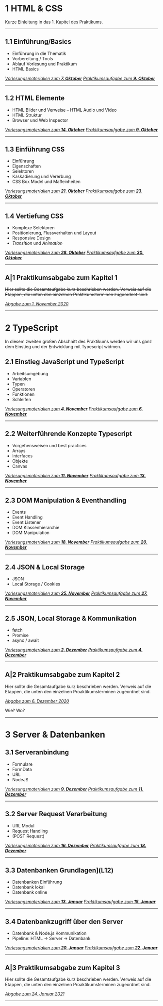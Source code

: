 # **1** HTML & CSS

Kurze Einleitung in das 1. Kapitel des Praktikums.

---

## **1.1** Einführung/Basics

- Einführung in die Thematik
- Vorbereitung / Tools
- Ablauf Vorlesung und Praktikum
- HTML Basics

*[Vorlesungsmaterialien zum **7. Oktober**](L1.1)*
*[Praktikumsaufgabe zum **9. Oktober**](P1.1)*

---

## **1.2** HTML Elemente

- HTML Bilder und Verweise
– HTML Audio und Video
- HTML Struktur
- Browser und Web Inspector

*[Vorlesungsmaterialien zum **14. Oktober**](L1.2)*
*[Praktikumsaufgabe zum **9. Oktober**](P1.2)*

---

## **1.3** Einführung CSS

- Einführung
- Eigenschaften
- Selektoren
- Kaskadierung und Vererbung
- CSS Box Model und Maßeinheiten

*[Vorlesungsmaterialien zum **21. Oktober**](L1.3)*
*[Praktikumsaufgabe zum **23. Oktober**](P1.3)*

---

## **1.4** Vertiefung CSS

- Komplexe Selektoren
- Positionierung, Flussverhalten und Layout
- Responsive Design
- *Transition* und *Animation*

*[Vorlesungsmaterialien zum **28. Oktober**](L1.4)*
*[Praktikumsaufgabe zum **30. Oktober**](P1.4)*

---

## **A|1** Praktikumsabgabe zum Kapitel 1

~~Hier sollte die Gesamtaufgabe kurz beschrieben werden.
Verweis auf die Etappen, die unten den einzelnen Praktikumsterminen zugeordnet sind.~~

*[Abgabe zum 1. November 2020](https://github.com/hs-furtwangen/GIS-WiSe-2020-2021/issues/1)*

---

# **2** TypeScript

In diesem zweiten großen Abschnitt des Praktikums werden wir uns ganz dem Einstieg und der Entwicklung mit Typescript widmen.

## **2.1** Einstieg JavaScript und TypeScript

- Arbeitsumgebung
- Variablen
- Typen
- Operatoren
- Funktionen
- Schleifen

*[Vorlesungsmaterialien zum **4. November**](L2.1)*
*[Praktikumsaufgabe zum **6. November**](P2.1)*

---

## **2.2** Weiterführende Konzepte Typescript

- Vorgehensweisen und best practices
- Arrays
- Interfaces
- Objekte
- Canvas

*[Vorlesungsmaterialien zum **11. November**](L2.2)*
*[Praktikumsaufgabe zum **13. November**](P2.2)*

---

## **2.3** DOM Manipulation & Eventhandling

- Events
- Event Handling
- Event Listener
- DOM Klassenhierarchie  
- DOM Manipulation

*[Vorlesungsmaterialien zum **18. November**](L2.3)*
*[Praktikumsaufgabe zum **20. November**](P2.3)*

---

## **2.4** JSON & Local Storage

- JSON
- Local Storage / Cookies

*[Vorlesungsmaterialien zum **25. November**](L2.4)*
*[Praktikumsaufgabe zum **27. November**](P2.4)*

---

## **2.5** JSON, Local Storage & Kommunikation

- fetch
- Promise
- async / await

*[Vorlesungsmaterialien zum **2. Dezember**](L2.5)*
*[Praktikumsaufgabe zum **4. Dezember**](P2.5)* 

---

## **A|2** Praktikumsabgabe zum Kapitel 2

Hier sollte die Gesamtaufgabe kurz beschrieben werden.
Verweis auf die Etappen, die unten den einzelnen Proaktikumsterminen zugeordnet sind.

*[Abgabe zum 6. Dezember 2020](xxxx://github.com/hs-furtwangen/GIS-WiSe-2020-2021/issues/2)*

Wie? Wo?

---

# **3** Server & Datenbanken

## **3.1** Serveranbindung

- Formulare
- FormData
- URL
- NodeJS

*[Vorlesungsmaterialien zum **9. Dezember**](L3.1)*
*[Praktikumsaufgabe zum **11. Dezember**](P3.1)* 

---

## **3.2** Server Request Verarbeitung

- URL Modul
- Request Handling
- (POST Request)  

*[Vorlesungsmaterialien zum **16. Dezember**](L3.2)*
*[Praktikumsaufgabe zum **18. Dezember**](P3.2)* 

---

## **3.3** Datenbanken Grundlagen](L12)

- Datenbanken Einführung
- Datenbank lokal
- Datenbank online

*[Vorlesungsmaterialien zum **13. Januar**](L3.3)*
*[Praktikumsaufgabe zum **15. Januar**](P3.3)* 

---

## **3.4** Datenbankzugriff über den Server

- Datenbank & Node.js Kommunikation
- Pipeline: HTML → Server → Datenbank

*[Vorlesungsmaterialien zum **20. Januar**](L3.4)*
*[Praktikumsaufgabe zum **22. Januar**](P3.4)* 

---

## **A|3** Praktikumsabgabe zum Kapitel 3

Hier sollte die Gesamtaufgabe kurz beschrieben werden.
Verweis auf die Etappen, die unten den einzelnen Proaktikumsterminen zugeordnet sind.

*[Abgabe zum 24. Januar 2021](xxxx://github.com/hs-furtwangen/GIS-WiSe-2020-2021/issues/3)*

---
